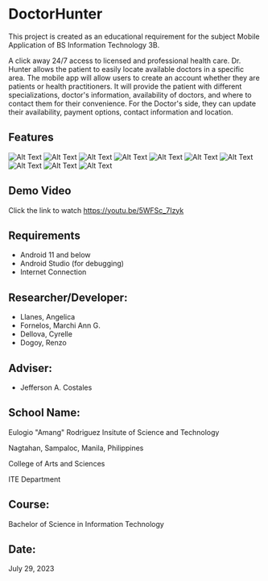 # DoctorHunter
This project is created as an educational requirement for the subject Mobile Application of BS Information Technology 3B.

A click away 24/7 access to licensed and professional health care. Dr. Hunter allows the patient to easily locate available doctors in a specific area. The mobile app will allow users to create an account whether they are patients or health practitioners. 
It will provide the patient with different specializations, doctor's information, availability of doctors, and where to contact them for their convenience. For the Doctor's side, they can update their availability, payment options, contact information and location.

## Features
![Alt Text](keystore/1.jpg)
![Alt Text](keystore/2.jpg)
![Alt Text](keystore/3.jpg)
![Alt Text](keystore/4.jpg)
![Alt Text](keystore/5.jpg)
![Alt Text](keystore/6.jpg)
![Alt Text](keystore/7.jpg)
![Alt Text](keystore/8.jpg)
![Alt Text](keystore/9.jpg)
![Alt Text](keystore/10.jpg)


## Demo Video
Click the link to watch https://youtu.be/5WFSc_7Izyk

## Requirements
* Android 11 and below
* Android Studio (for debugging)
* Internet Connection

## Researcher/Developer:
* Llanes, Angelica 
* Fornelos, Marchi Ann G.
* Dellova, Cyrelle
* Dogoy, Renzo

## Adviser:
* Jefferson A. Costales

## School Name:
Eulogio "Amang" Rodriguez Insitute of Science and Technology

Nagtahan, Sampaloc, Manila, Philippines

College of Arts and Sciences

ITE Department

## Course:
Bachelor of Science in Information Technology

## Date:
July 29, 2023
